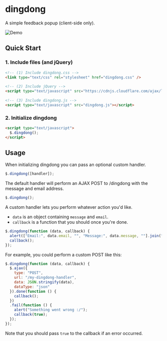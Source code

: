 # dingdong
A simple feedback popup (client-side only).

![Demo](https://cdn.rawgit.com/pqvst/dingdong/ec807675/demo.gif)

## Quick Start

### 1. Include files (and jQuery)
```html
<!-- (1) Include dingdong.css -->
<link type="text/css" rel="stylesheet" href="dingdong.css" />
	
<!-- (2) Include jQuery -->
<script type="text/javascript" src="https://cdnjs.cloudflare.com/ajax/libs/jquery/3.1.1/jquery.min.js"></script>
	
<!-- (3) Include dingdong.js -->
<script type="text/javascript" src="dingdong.js"></script>
```

### 2. Initialize dingdong
```html
<script type="text/javascript">		
  $.dingdong();
</script>
```

## Usage

When initializing dingdong you can pass an optional custom handler.

```js
$.dingdong([handler]);
```

The default handler will perform an AJAX POST to /dingdong with the message and email address.

```js
$.dingdong();
```

A custom handler lets you perform whatever action you'd like. 
- `data` is an object containing `message` and `email`.
- `callback` is a function that you should once you're done.

```js
$.dingdong(function (data, callback) {
  alert(["Email:", data.email, "", "Message:", data.message, ""].join("\n"));
  callback();
});
```

For example, you could perform a custom POST like this:

```js
$.dingdong(function (data, callback) {
  $.ajax({
    type: "POST",
    url: "/my-dingdong-handler",
    data: JSON.stringify(data),
    dataType: "json"
  }).done(function () {
    callback();
  })
  .fail(function () {
    alert("Something went wrong :/");
    callback(true);
  });
});
```

Note that you should pass `true` to the callback if an error occurred.
